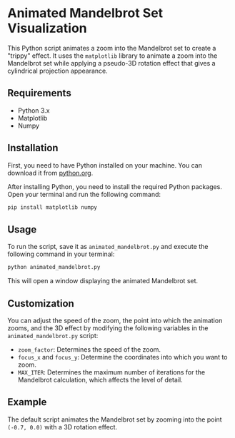 # Animated Mandelbrot Set Visualization

This Python script animates a zoom into the Mandelbrot set to create a "trippy" effect. It uses the `matplotlib` library to animate a zoom into the Mandelbrot set while applying a pseudo-3D rotation effect that gives a cylindrical projection appearance.

## Requirements

- Python 3.x
- Matplotlib
- Numpy

## Installation

First, you need to have Python installed on your machine. You can download it from [python.org](https://www.python.org/downloads/).

After installing Python, you need to install the required Python packages. Open your terminal and run the following command:

```bash
pip install matplotlib numpy
```

## Usage

To run the script, save it as `animated_mandelbrot.py` and execute the following command in your terminal:

```bash
python animated_mandelbrot.py
```

This will open a window displaying the animated Mandelbrot set. 

## Customization

You can adjust the speed of the zoom, the point into which the animation zooms, and the 3D effect by modifying the following variables in the `animated_mandelbrot.py` script:

- `zoom_factor`: Determines the speed of the zoom.
- `focus_x` and `focus_y`: Determine the coordinates into which you want to zoom.
- `MAX_ITER`: Determines the maximum number of iterations for the Mandelbrot calculation, which affects the level of detail.

## Example

The default script animates the Mandelbrot set by zooming into the point `(-0.7, 0.0)` with a 3D rotation effect.

